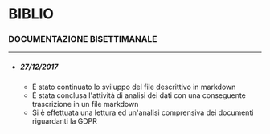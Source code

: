 # BIBLIO
### DOCUMENTAZIONE BISETTIMANALE
***
- ##### 27/12/2017
    - É stato continuato lo sviluppo del file descrittivo in markdown
    - É stata conclusa l'attività di analisi dei dati con una conseguente trascrizione in un file markdown
    - Si è effettuata una lettura ed un'analisi comprensiva dei documenti riguardanti la GDPR
